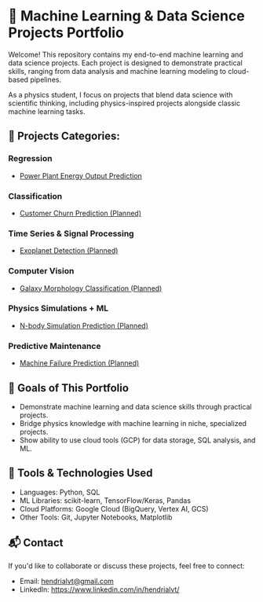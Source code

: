 # 🧠 Machine Learning & Data Science Projects Portfolio
Welcome! This repository contains my end-to-end machine learning and data science projects. Each project is designed to demonstrate practical skills, ranging from data analysis and machine learning modeling to cloud-based pipelines.

As a physics student, I focus on projects that blend data science with scientific thinking, including physics-inspired projects alongside classic machine learning tasks.

## 📂 Projects Categories:
### Regression
- [Power Plant Energy Output Prediction](./regression/power-plant-energy-output/)

### Classification 
- [Customer Churn Prediction (Planned)](./classification/customer-churn-prediction/)

### Time Series & Signal Processing
- [Exoplanet Detection (Planned)](./time-series/exoplanet-detection/)

### Computer Vision
- [Galaxy Morphology Classification (Planned)](./computer-vision/galaxy-morphology-classification/)

### Physics Simulations + ML
- [N-body Simulation Prediction (Planned)](./physics-simulations/n-body-prediction/)

### Predictive Maintenance 
- [Machine Failure Prediction (Planned)](./predictive-maintenance/machine-failure-prediction/)

## 🚀 Goals of This Portfolio
* Demonstrate machine learning and data science skills through practical projects.
* Bridge physics knowledge with machine learning in niche, specialized projects.
* Show ability to use cloud tools (GCP) for data storage, SQL analysis, and ML.

## 🧰 Tools & Technologies Used
* Languages: Python, SQL
* ML Libraries: scikit-learn, TensorFlow/Keras, Pandas
* Cloud Platforms: Google Cloud (BigQuery, Vertex AI, GCS)
* Other Tools: Git, Jupyter Notebooks, Matplotlib

## 📬 Contact
If you'd like to collaborate or discuss these projects, feel free to connect:
* Email: hendrialvt@gmail.com
* LinkedIn: https://www.linkedin.com/in/hendrialvt/
